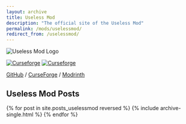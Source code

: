 ```yaml
---
layout: archive
title: Useless Mod
description: "The official site of the Useless Mod"
permalink: /mods/uselessmod/
redirect_from: /uselessmod/
---
```


![Useless Mod Logo](https://i.imgur.com/zHYmcK8.png)

[![Curseforge](https://cf.way2muchnoise.eu/full_322455_downloads.svg)](https://www.curseforge.com/minecraft/mc-mods/themcbros-useless-mod) [![Curseforge](https://cf.way2muchnoise.eu/versions/For%20MC_322455_all.svg)](https://www.curseforge.com/minecraft/mc-mods/themcbros-useless-mod)

[GitHub](https://github.com/TheMCBrothers/UselessMod) /
[CurseForge](https://www.curseforge.com/minecraft/mc-mods/themcbros-useless-mod) /
[Modrinth](https://modrinth.com/mod/useless-mod)

## Useless Mod Posts
{% for post in site.posts_uselessmod reversed %}
  {% include archive-single.html %}
{% endfor %}